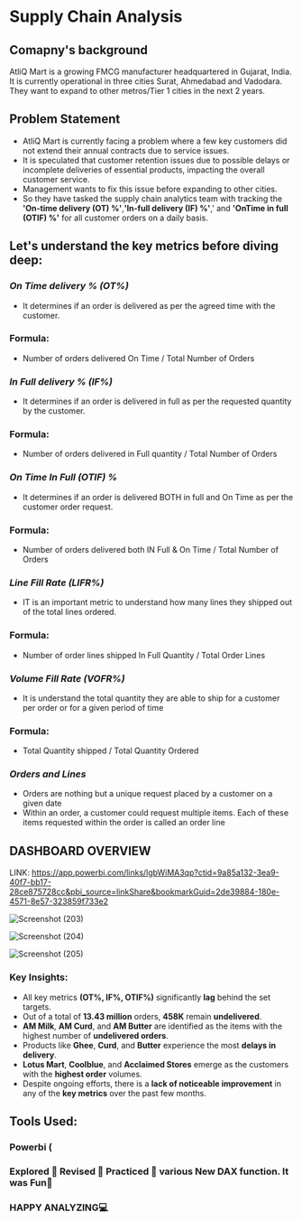 # Supply Chain Analysis

## **Comapny's background**
AtliQ Mart is a growing FMCG manufacturer headquartered in Gujarat, India. It is currently operational in three cities Surat, Ahmedabad and Vadodara. They want to expand to other metros/Tier 1 cities in the next 2 years.

## **Problem Statement**
+ AtliQ Mart is currently facing a problem where a few key customers did not extend their annual contracts due to service issues. 
+ It is speculated that customer retention issues due to possible delays or incomplete deliveries of essential products, impacting the overall customer service.
+ Management wants to fix this issue before expanding to other cities. 
+ So they have tasked the supply chain analytics team with tracking the **'On-time delivery (OT) %'**,**'In-full delivery (IF) %'**,' and **'OnTime in full (OTIF) %'** for all customer orders on a daily basis. 

## Let's understand the key metrics before diving deep:                                                                

### ***On Time delivery % (OT%)***                                                                                    
+ It determines if an order is delivered as per the agreed time with the customer. 

### Formula: 
+ Number of orders delivered On Time / Total Number of Orders                                   

###  ***In Full delivery % (IF%)***                                                                                                
+ It determines if an order is delivered in full as per the requested quantity by the customer.   

### Formula: 
+ Number of orders delivered in Full quantity / Total Number of Orders        
                                                                                   
### ***On Time In Full (OTIF) %***                                                                           
+ It determines if an order is delivered BOTH in full and On Time as per the customer order request.

### Formula: 
+ Number of orders delivered both IN Full & On Time / Total Number of Orders

### ***Line Fill Rate (LIFR%)***                                                                                          
+ IT is an important metric to understand how many lines they shipped out of the total lines ordered. 

### Formula: 
+ Number of order lines shipped In Full Quantity / Total Order Lines

### ***Volume Fill Rate (VOFR%)***                                                                                         
+ It is understand the total quantity they are able to ship for a customer per order or for a given period of time

### Formula: 
+ Total Quantity shipped / Total Quantity Ordered

### ***Orders and Lines***
+ Orders are nothing but a unique request placed by a customer on a given date
+ Within an order, a customer could request multiple items. Each of these items requested within the order is called an order line


## DASHBOARD OVERVIEW
LINK: https://app.powerbi.com/links/lgbWiMA3qp?ctid=9a85a132-3ea9-40f7-bb17-28ce875728cc&pbi_source=linkShare&bookmarkGuid=2de39884-180e-4571-8e57-323859f733e2

![Screenshot (203)](https://github.com/Nidhipujarii/Supply_Chain_Analysis/assets/107934279/90e74992-2bdc-49e9-85d8-f332b242c41c)

![Screenshot (204)](https://github.com/Nidhipujarii/Supply_Chain_Analysis/assets/107934279/331ac756-211e-499d-bf56-435519a831e5)

![Screenshot (205)](https://github.com/Nidhipujarii/Supply_Chain_Analysis/assets/107934279/7d4d1871-c7dd-4d68-86af-2b5849d43a16)


### Key Insights:

+ All key metrics **(OT%, IF%, OTIF%)** significantly **lag** behind the set targets.
+ Out of a total of **13.43 million** orders, **458K** remain **undelivered**.
+ **AM Milk**, **AM Curd**, and **AM Butter** are identified as the items with the highest number of **undelivered orders**.
+ Products like **Ghee**, **Curd**, and **Butter** experience the most **delays in delivery**.
+ **Lotus Mart**, **Coolblue**, and **Acclaimed Stores** emerge as the customers with the **highest order** volumes.
+ Despite ongoing efforts, there is a **lack of noticeable improvement** in any of the **key metrics** over the past few months.

## Tools Used: 
### Powerbi (
### Explored 🔁 Revised 🔁 Practiced 🔁 various New DAX function. It was Fun🥳
### HAPPY ANALYZING💻
